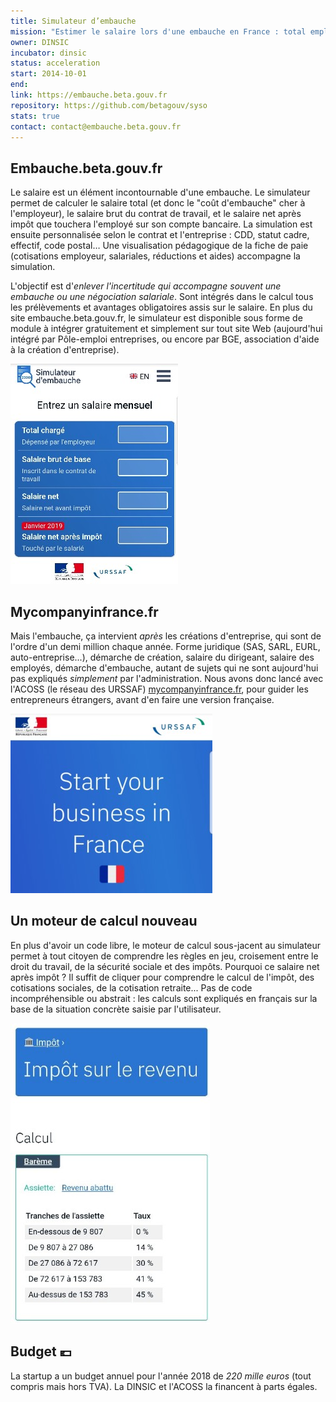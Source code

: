 ```yaml
---
title: Simulateur d’embauche
mission: "Estimer le salaire lors d'une embauche en France : total employeur, brut, net."
owner: DINSIC
incubator: dinsic
status: acceleration
start: 2014-10-01
end:
link: https://embauche.beta.gouv.fr
repository: https://github.com/betagouv/syso
stats: true
contact: contact@embauche.beta.gouv.fr
---
```


## Embauche.beta.gouv.fr

Le salaire est un élément incontournable d'une embauche. Le simulateur permet de calculer le salaire total (et donc le "coût d'embauche" cher à l'employeur), le salaire brut du contrat de travail, et le salaire net après impôt que touchera l'employé sur son compte bancaire. La simulation est ensuite personnalisée selon le contrat et l'entreprise : CDD, statut cadre, effectif, code postal… Une visualisation pédagogique de la fiche de paie (cotisations employeur, salariales, réductions et aides) accompagne la simulation.

L'objectif est d'_enlever l'incertitude qui accompagne souvent une embauche ou une négociation salariale_. Sont intégrés dans le calcul tous les prélèvements et avantages obligatoires assis sur le salaire. En plus du site embauche.beta.gouv.fr, le simulateur est disponible sous forme de module à intégrer gratuitement et simplement sur tout site Web (aujourd'hui intégré par Pôle-emploi entreprises, ou encore par BGE, association d'aide à la création d'entreprise).

![Capture simulateur d'embauche](/img/startup/simulateur-embauche-268x352.jpg)

## Mycompanyinfrance.fr

Mais l'embauche, ça intervient _après_ les créations d'entreprise, qui sont de l'ordre d'un demi million chaque année. Forme juridique (SAS, SARL, EURL, auto-entreprise...), démarche de création, salaire du dirigeant, salaire des employés, démarche d'embauche, autant de sujets qui ne sont aujourd'hui pas expliqués _simplement_ par l'administration. Nous avons donc lancé avec l'ACOSS (le réseau des URSSAF)  [mycompanyinfrance.fr](https://mycompanyinfrance.fr), pour guider les entrepreneurs étrangers, avant d'en faire une version française.

![Capture Mycompanyinfrance](/img/startup/mycompanyinfrance.jpg)


## Un moteur de calcul nouveau 

En plus d'avoir un code libre, le moteur de calcul sous-jacent au simulateur permet à tout citoyen de comprendre les règles en jeu, croisement entre le droit du travail, de la sécurité sociale et des impôts. Pourquoi ce salaire net après impôt ? Il suffit de cliquer pour comprendre le calcul de l'impôt, des cotisations sociales, de la cotisation retraite... Pas de code incompréhensible ou abstrait : les calculs sont expliqués en français sur la base de la situation concrète saisie par l'utilisateur. 

![Capture moteur de calcul](/img/startup/syso-426x642-319x481.jpg)


## Budget 💶

La startup a un budget annuel pour l'année 2018 de _220 mille euros_ (tout compris mais hors TVA). La DINSIC et l'ACOSS la financent à parts égales.



